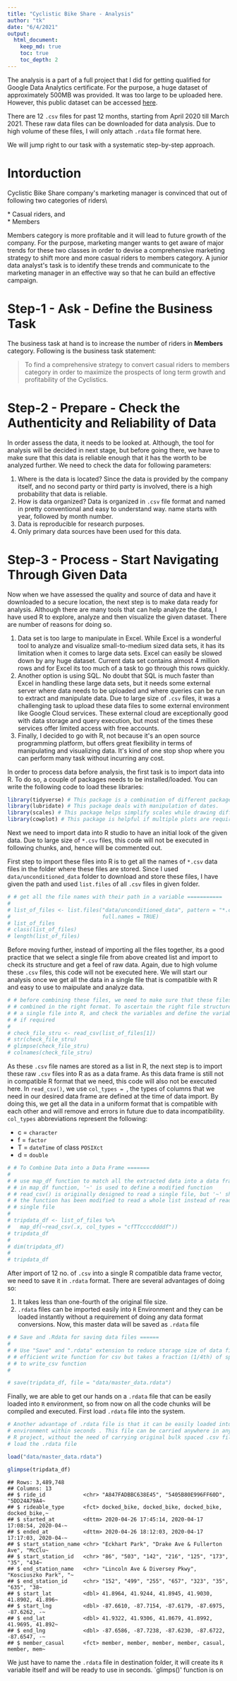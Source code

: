 ```yaml
---
title: "Cyclistic Bike Share - Analysis"
author: "tk"
date: "6/4/2021"
output:
  html_document:
    keep_md: true
    toc: true
    toc_depth: 2
---
```


The analysis is a part of a full project that I did for getting qualified for Google Data Analytics certificate. For the purpose, a huge dataset of approximately 500MB was provided. It was too large to be uploaded here. However, this public dataset can be accessed [here](https://divvy-tripdata.s3.amazonaws.com/index.html).

There are 12 `.csv` files for past 12 months, starting from April 2020 till March 2021. These raw data files can be downloaded for data analysis. Due to high volume of these files, I will only attach `.rdata` file format here.

We will jump right to our task with a systematic step-by-step approach.

# Intorduction

Cyclistic Bike Share company's marketing manager is convinced that out of following two categories of riders\
  
\* Casual riders, and  
\* Members
  
Members category is more profitable and it will lead to future growth of the company. For the purpose, marketing manger wants to get aware of major trends for these two classes in order to devise a comprehensive marketing strategy to shift more and more casual riders to members category. A junior data analyst's task is to identify these trends and communicate to the marketing manager in an effective way so that he can build an effective campaign.

# Step-1 - Ask - Define the Business Task

The business task at hand is to increase the number of riders in **Members** category. Following is the business task statement:  
>To find a comprehensive strategy to convert casual riders to members category in order to maximize the prospects of long term growth and profitability of the Cyclistics.

# Step-2 - Prepare - Check the Authenticity and Reliability of Data
In order assess the data, it needs to be looked at. Although, the tool for analysis will be decided in next stage, but before going there, we have to make sure that this data is reliable enough that it has the worth to be analyzed further. We need to check the data for following parameters:
1. Where is the data is located? Since the data is provided by the company itself, and no second party or third party is involved, there is a high probability that data is reliable.
2. How is data organized? Data is organized in `.csv` file format and named in pretty conventional and easy to understand way. name starts with year, followed by month number.
3. Data is reproducible for research purposes.
4. Only primary data sources have been used for this data.


# Step-3 - Process - Start Navigating Through Given Data
Now when we have assessed the quality and source of data and have it downloaded to a secure location, the next step is to make data ready for analysis. Although there are many tools that can help analyze the data, I have used R to explore, analyze and then visualize the given dataset. There are number of reasons for doing so.
1. Data set is too large to manipulate in Excel. While Excel is a wonderful tool to analyze and visualize small-to-medium sized data sets, it has its limitation when it comes to large data sets. Excel can easily be slowed down by any huge dataset. Current data set contains almost 4 million rows and for Excel its too much of a task to go through this rows quickly.
2. Another option is using SQL. No doubt that SQL is much faster than Excel in handling these large data sets, but it needs some external server where data needs to be uploaded and where queries can be run to extract and manipulate data. Due to large size of `.csv` files, it was a challenging task to upload these data files to some external environment like Google Cloud services. These external cloud are exceptionally good with data storage and query execution, but most of the times these services offer limited access with free accounts.
3. Finally, I decided to go with R, not because it's an open source programming platform, but offers great flexibility in terms of manipulating and visualizing data. It's kind of one stop shop where you can perform many task without incurring any cost.

In order to process data before analysis, the first task is to import data into R. To do so, a couple of packages needs to be installed/loaded. You can write the following code to load these libraries:


```r
library(tidyverse) # This package is a combination of different packages required for data wrangling, analysis and visualization.
library(lubridate) # This package deals with manipulation of dates.
library(scales) # This package helps simplify scales while drawing different graphs and charts.
library(cowplot) # This package is helpful if multiple plots are required to be produced or saved side by side.
```

Next we need to import data into R studio to have an initial look of the given data. Due to large size of `*.csv` files, this code will not be executed in following chunks, and, hence will be commented out.  

First step to import these files into R is to get all the names of `*.csv` data files in the folder where these files are stored. Since I used `data/unconditioned_data` folder to download and store these files, I have given the path and used `list.files` of all `.csv` files in given folder.


```r
# # get all the file names with their path in a variable ===========
# 
# list_of_files <- list.files("data/unconditioned_data", pattern = "*.csv", 
#                             full.names = TRUE)
# list_of_files
# class(list_of_files)
# length(list_of_files)
```

Before moving further, instead of importing all the files together, its a good practice that we select a single file from above created list and import to check its structure and get a feel of raw data. Again, due to high volume these `.csv` files, this code will not be executed here. We will start our analysis once we get all the data in a single file that is compatible with R and easy to use to maipulate and analyze data.


```r
# # before combining these files, we need to make sure that these files are being
# # combined in the right format. To ascertain the right file structure, import a 
# # a single file into R, and check the variables and define the variable type,
# # if required
# 
# check_file_stru <- read_csv(list_of_files[1])
# str(check_file_stru)
# glimpse(check_file_stru)
# colnames(check_file_stru)
```


As these `.csv` file names are stored as a list in R, the next step is to import these raw `.csv` files into R as as a data frame. As this data frame is still not in compatible R format that we need, this code will also not be executed here. In `read_csv()`, we use `col_types = `, the types of columns that we need in our desired data frame are defined at the time of data import. By doing this, we get all the data in a uniform format that is compatible with each other and will remove and errors in future due to data incompatibility. `col_types` abbreviations represent the following:
* c = `character`
* f = `factor`
* T = `dateTime` of class `POSIXct`
* d = `double`


```r
# # To Combine Data into a Data Frame =======
# 
# # use map_df function to match all the extracted data into a data frame variable
# # in map_df function, '~' is used to define a modified function
# # read_csv() is originally designed to read a single file, but '~' shows that
# # the function has been modified to read a whole list instead of reading a 
# # single file
# 
# tripdata_df <- list_of_files %>% 
#   map_df(~read_csv(.x, col_types = "cfTTccccddddf"))
# tripdata_df
# 
# dim(tripdata_df)
# 
# tripdata_df
```

After import of 12 no. of `.csv` into a single R compatible data frame vector, we need to save it in `.rdata` format. There are several advantages of doing so:
1. It takes less than one-fourth of the original file size.
2. `.rdata` files can be imported easily into `R` Environment and they can be loaded instantly without a requirement of doing any data format conversions.
Now, this master data will be saved as `.rdata` file


```r
# # Save and .Rdata for saving data files ======
# 
# # Use "Save" and ".rdata" extension to reduce storage size of data file
# # efficient write function for csv but takes a fraction (1/4th) of space as compared
# # to write_csv function
# 

# save(tripdata_df, file = "data/master_data.rdata")
```

Finally, we are able to get our hands on a `.rdata` file that can be easily loaded into `R` environment, so from now on all the code chunks will be compiled and executed. First load `.rdata` file into the system.


```r
# Another advantage of .rdata file is that it can be easily loaded into R
# environment within seconds . This file can be carried anywhere in any other 
# R project, without the need of carrying original bulk spaced .csv files.
# load the .rdata file

load("data/master_data.rdata")

glimpse(tripdata_df)
```

```
## Rows: 3,489,748
## Columns: 13
## $ ride_id            <chr> "A847FADBBC638E45", "5405B80E996FF60D", "5DD24A79A4~
## $ rideable_type      <fct> docked_bike, docked_bike, docked_bike, docked_bike,~
## $ started_at         <dttm> 2020-04-26 17:45:14, 2020-04-17 17:08:54, 2020-04-~
## $ ended_at           <dttm> 2020-04-26 18:12:03, 2020-04-17 17:17:03, 2020-04-~
## $ start_station_name <chr> "Eckhart Park", "Drake Ave & Fullerton Ave", "McClu~
## $ start_station_id   <chr> "86", "503", "142", "216", "125", "173", "35", "434~
## $ end_station_name   <chr> "Lincoln Ave & Diversey Pkwy", "Kosciuszko Park", "~
## $ end_station_id     <chr> "152", "499", "255", "657", "323", "35", "635", "38~
## $ start_lat          <dbl> 41.8964, 41.9244, 41.8945, 41.9030, 41.8902, 41.896~
## $ start_lng          <dbl> -87.6610, -87.7154, -87.6179, -87.6975, -87.6262, -~
## $ end_lat            <dbl> 41.9322, 41.9306, 41.8679, 41.8992, 41.9695, 41.892~
## $ end_lng            <dbl> -87.6586, -87.7238, -87.6230, -87.6722, -87.6547, -~
## $ member_casual      <fct> member, member, member, member, casual, member, mem~
```

We just have to name the `.rdata` file in destination folder, it will create its `R` variable itself and will be ready to use in seconds. `glimps()' function is on

